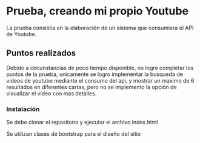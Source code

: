 # Prueba, creando mi propio Youtube

La prueba consistia en la elaboración de un sistema que consumiera el API de Youtube.

## Puntos realizados

Debido a circunstancias de poco tiempo disponible, no logre completar los puntos de la prueba, unicamente se logro implementar la busqueda de videos de youtube mediante el consumo del api, y mostrar un maximo de 6 resultados en diferentes cartas, pero no se implemento la opción de visualizar el video con mas detalles.

### Instalación

Se debe clonar el repositorio y ejecutar el archivo index.html

Se utilizan clases de bootstrap para el diseño del sitio